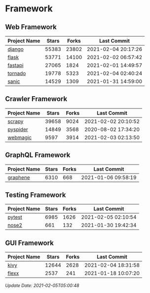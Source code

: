 # Framework

## Web Framework
| Project Name | Stars | Forks | Last Commit |
| ------------ | ----- | ----- | ----------- |
| [django](https://github.com/django/django) | 55383 | 23802 | 2021-02-04 20:17:26 |
| [flask](https://github.com/pallets/flask) | 53771 | 14100 | 2021-02-02 06:57:42 |
| [fastapi](https://github.com/tiangolo/fastapi) | 27065 | 1824 | 2021-02-01 14:49:57 |
| [tornado](https://github.com/tornadoweb/tornado) | 19778 | 5323 | 2021-02-04 02:40:24 |
| [sanic](https://github.com/sanic-org/sanic) | 14529 | 1309 | 2021-01-31 14:59:00 |

## Crawler Framework
| Project Name | Stars | Forks | Last Commit |
| ------------ | ----- | ----- | ----------- |
| [scrapy](https://github.com/scrapy/scrapy) | 39658 | 9024 | 2021-02-02 20:10:52 |
| [pyspider](https://github.com/binux/pyspider) | 14849 | 3568 | 2020-08-02 17:34:20 |
| [webmagic](https://github.com/code4craft/webmagic) | 9597 | 3914 | 2021-02-03 02:13:50 |

## GraphQL Framework
| Project Name | Stars | Forks | Last Commit |
| ------------ | ----- | ----- | ----------- |
| [graphene](https://github.com/graphql-python/graphene) | 6310 | 668 | 2021-01-06 09:58:19 |

## Testing Framework
| Project Name | Stars | Forks | Last Commit |
| ------------ | ----- | ----- | ----------- |
| [pytest](https://github.com/pytest-dev/pytest) | 6985 | 1626 | 2021-02-05 02:10:54 |
| [nose2](https://github.com/nose-devs/nose2) | 661 | 132 | 2021-01-30 19:42:34 |

## GUI Framework
| Project Name | Stars | Forks | Last Commit |
| ------------ | ----- | ----- | ----------- |
| [kivy](https://github.com/kivy/kivy) | 12644 | 2628 | 2021-02-04 18:31:58 |
| [flexx](https://github.com/flexxui/flexx) | 2537 | 241 | 2021-01-18 10:07:20 |

*Update Date: 2021-02-05T05:00:48*